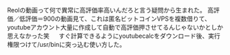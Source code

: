 Reolの動画って何で異常に高評価率高いんだろと言う疑問から生まれた。
高評価／低評価＝900の動画見て、これは匿名ビットコインVPSを複数借りて、
youtubeアカウント大量に作成して自動で高評価押させてるんじゃないかとしか思えなかった笑
　
すぐ計算できるようにyoutubecalcをダウンロード後、実行権限つけて/usr/binに突っ込む使い方した。
